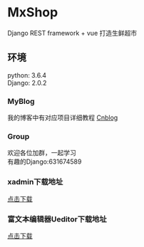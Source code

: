 # MxShop
Django REST framework + vue 打造生鲜超市<br />

## 环境
python: 3.6.4<br /> 
Django: 2.0.2
### MyBlog
我的博客中有对应项目详细教程
[Cnblog](http://www.cnblogs.com/derek1184405959/p/8733194.html)<br /> 
### Group
欢迎各位加群，一起学习<br /> 
有趣的Django:631674589
### xadmin下载地址
[点击下载](https://github.com/sshwsfc/xadmin/tree/django2)<br /> 
### 富文本编辑器Ueditor下载地址
[点击下载](https://github.com/twz915/DjangoUeditor3/)<br /> 


